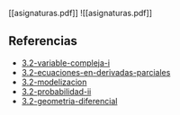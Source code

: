 [[asignaturas.pdf]]
![[asignaturas.pdf]]

## Referencias
- [3.2-variable-compleja-i](./3.2-variable-compleja-i.md)
- [3.2-ecuaciones-en-derivadas-parciales](./3.2-ecuaciones-en-derivadas-parciales.md)
- [3.2-modelizacion](./3.2-modelizacion.md)
- [3.2-probabilidad-ii](./3.2-probabilidad-ii.md)
- [3.2-geometria-diferencial](./3.2-geometria-diferencial.md)

